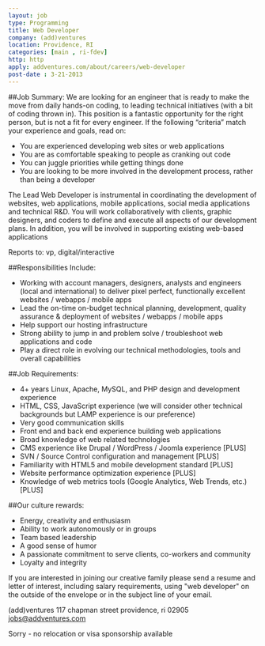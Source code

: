 ```yaml
---
layout: job
type: Programming
title: Web Developer
company: (add)ventures
location: Providence, RI
categories: [main , ri-fdev]
http: http
apply: addventures.com/about/careers/web-developer
post-date : 3-21-2013
---
```


##Job Summary:
We are looking for an engineer that is ready to make the move from daily hands-on coding, to leading technical initiatives (with a bit of coding thrown in). This position is a fantastic opportunity for the right person, but is not a fit for every engineer. If the following “criteria” match your experience and goals, read on:

* You are experienced developing web sites or web applications
* You are as comfortable speaking to people as cranking out code
* You can juggle priorities while getting things done
* You are looking to be more involved in the development process, rather than being a developer

The Lead Web Developer is instrumental in coordinating the development of websites, web applications, mobile applications, social media applications and technical R&D. You will work collaboratively with clients, graphic designers, and coders to define and execute all aspects of our development plans. In addition, you will be involved in supporting existing web-based applications

Reports to: vp, digital/interactive

##Responsibilities Include:
* Working with account managers, designers, analysts and engineers (local and international) to deliver pixel perfect, functionally excellent websites / webapps / mobile apps
* Lead the on-time on-budget technical planning, development, quality assurance & deployment of websites / webapps / mobile apps
* Help support our hosting infrastructure
* Strong ability to jump in and problem solve / troubleshoot web applications and code
* Play a direct role in evolving our technical methodologies, tools and overall capabilities

##Job Requirements:
* 4+ years Linux, Apache, MySQL, and PHP design and development experience
* HTML, CSS, JavaScript experience (we will consider other technical backgrounds but LAMP experience is our preference)
* Very good communication skills
* Front end and back end experience building web applications
* Broad knowledge of web related technologies
* CMS experience like Drupal / WordPress / Joomla experience [PLUS]
* SVN / Source Control configuration and management [PLUS]
* Familiarity with HTML5 and mobile development standard [PLUS]
* Website performance optimization experience [PLUS]
* Knowledge of web metrics tools (Google Analytics, Web Trends, etc.) [PLUS]

##Our culture rewards:
* Energy, creativity and enthusiasm
* Ability to work autonomously or in groups
* Team based leadership
* A good sense of humor
* A passionate commitment to serve clients, co-workers and community
* Loyalty and integrity

If you are interested in joining our creative family please send a resume and letter of interest, including salary requirements, using "web developer" on the outside of the envelope or in the subject line of your email.

(add)ventures
117 chapman street
providence, ri 02905
jobs@addventures.com

Sorry - no relocation or visa sponsorship available